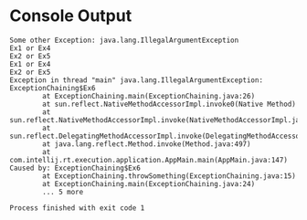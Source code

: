 # Console Output

    Some other Exception: java.lang.IllegalArgumentException
    Ex1 or Ex4
    Ex2 or Ex5
    Ex1 or Ex4
    Ex2 or Ex5
    Exception in thread "main" java.lang.IllegalArgumentException: ExceptionChaining$Ex6
            at ExceptionChaining.main(ExceptionChaining.java:26)
            at sun.reflect.NativeMethodAccessorImpl.invoke0(Native Method)
            at sun.reflect.NativeMethodAccessorImpl.invoke(NativeMethodAccessorImpl.java:62)
            at sun.reflect.DelegatingMethodAccessorImpl.invoke(DelegatingMethodAccessorImpl.java:43)
            at java.lang.reflect.Method.invoke(Method.java:497)
            at com.intellij.rt.execution.application.AppMain.main(AppMain.java:147)
    Caused by: ExceptionChaining$Ex6
            at ExceptionChaining.throwSomething(ExceptionChaining.java:15)
            at ExceptionChaining.main(ExceptionChaining.java:24)
            ... 5 more
    
    Process finished with exit code 1


